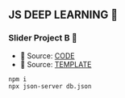 ## JS DEEP LEARNING 🦆

### Slider Project B 🚀 
  - 🔑 Source: [CODE](../15SliderProjectB/)
  - 🔑 Source: [TEMPLATE](https://drive.google.com/file/d/1-mtd3uM3KwWSbzV47nIrv0W9rqM-NG9u/view?usp=sharing)

  ```
  npm i
  npx json-server db.json
  ```